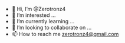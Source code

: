 - 👋 Hi, I’m @Zerotronz4
- 👀 I’m interested ...
- 🌱 I’m currently learning ...
- 💞️ I’m looking to collaborate on ...
- 📫 How to reach me zerotronz4@gmail.com

<!---
Zerotronz4/Zerotronz4 is a ✨ special ✨ repository because its `README.md` (this file) appears on your GitHub profile.
You can click the Preview link to take a look at your changes.
--->

